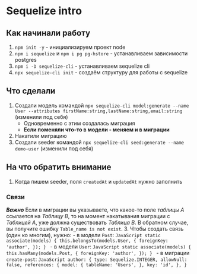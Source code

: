 # Sequelize intro

## Как начинали работу

   1.  `npm init -y` - инициализируем проект node
   1. `npm i sequelize` и `npm i pg pg-hstore` - устанавливаем зависимости postgres
   1. `npm i -D sequelize-cli` - устанавливаем sequelize cli
   1. `npx sequelize-cli init` - создаём структуру для работы с sequelize

## Что сделали

   1. Создали модель командой `npx sequelize-cli model:generate --name User --attributes firstName:string,lastName:string,email:string` (изменили под себя)
        - Одновременно с этим создалась миграция
        - **Если поменяли что-то в модели - меняем и в миграции**
   1. Накатили миграцию
   1. Создали seeder командой `npx sequelize-cli seed:generate --name demo-user` (изменили под себя)

## На что обратить внимание

   1. Когда пишем seeder, поля `createdAt` и `updatedAt` нужно заполнить
### Связи

***Важно***
Если в миграции вы указываете, что какое-то поле *таблицы А* ссылается на *Таблицу В*, то на момент накатывания миграции с *Таблицей А*, уже должна существовать *Таблица В*. В обратном случае, вы получите ошибку `Table_name is not exist`.
   3. Чтобы создать связь (один ко многим), нужно:
       - в модели `Post`:
        ```JavaScript
             static associate(models) {
                 this.belongsTo(models.User, {
                     foreignKey: 'author',
                 });
                 }
      ```
        - в модели `User`:
      ```JavaScript
            static associate(models) {
            this.hasMany(models.Post, {
            foreignKey: 'author',
            });
            }
         ```
        - в миграции `create-post`:
      ```JavaScript
            author: {
            type: Sequelize.INTEGER,
            allowNull: false,
            references: {
                model: {
                    tableName: 'Users',
                },
            key: 'id',
            },
            }
      ```
